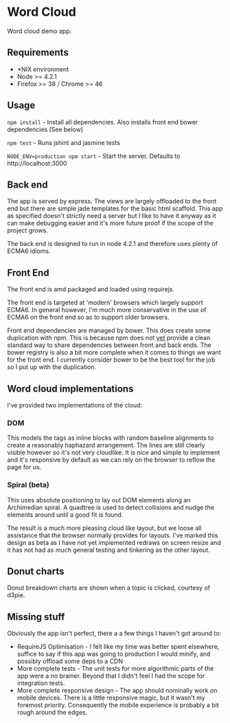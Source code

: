 # Word Cloud

Word cloud demo app.

## Requirements

* *NIX environment
* Node >= 4.2.1
* Firefox >= 38 / Chrome >= 46

## Usage

`npm install` - Install all dependencies. Also installs front end bower dependencies (See below)

`npm test` - Runs jshint and jasmine tests

`NODE_ENV=production npm start` - Start the server. Defaults to http://localhost:3000

## Back end

The app is served by express. The views are largely offloaded to the front end but there are simple jade
templates for the basic html scaffold. This app as specified doesn't strictly need a server but I like to have it anyway as
it can make debugging easier and it's more future proof if the scope of the project grows.

The back end is designed to run in node 4.2.1 and therefore uses plenty of ECMA6 idioms.

## Front End

The front end is amd packaged and loaded using requirejs.

The front end is targeted at 'modern' browsers which largely support ECMA6. In general however, I'm much more
conservative in the use of ECMA6 on the front end so as to support older browsers.

Front end dependencies are managed by bower. This does create some duplication with npm. This is because npm does not
[yet](http://blog.npmjs.org/post/101775448305/npm-and-front-end-packaging) provide a clean standard way to share
dependencies between front and back ends. The bower registry is also a bit more complete when it comes to things we want
for the front end. I currently consider bower to be the best tool for the job so I put up with the duplication.

## Word cloud implementations

I've provided two implementations of the cloud:

### DOM

This models the tags as inline blocks with random baseline alignments to create a reasonably haphazard arrangement. The
lines are still clearly visible however so it's not very cloudlike. It is nice and simple to implement and it's responsive
by default as we can rely on the browser to reflow the page for us.

### Spiral (beta)

This uses absolute positioning to lay out DOM elements along an Archimedian spiral. A quadtree is used to detect
collisions and nudge the elements around until a good fit is found.

The result is a much more pleasing cloud like layout, but we loose all assistance that the browser normally provides for
layouts. I've marked this design as beta as I have not yet implemented redraws on screen resize and it has not had as much
general testing and tinkering as the other layout.

## Donut charts

Donut breakdown charts are shown when a topic is clicked, courtesy of d3pie.

## Missing stuff

Obviously the app isn't perfect, there a a few things I haven't got around to:

* RequireJS Optimisation - I felt like my time was better spent elsewhere, suffice to say if this app was going to
production I would minify, and possibly offload some deps to a CDN
* More complete tests - The unit tests for more algorithmic parts of the app were a no brainer. Beyond that I didn't feel
I had the scope for integration tests.
* More complete responsive design - The app should nominally work on mobile devices. There is a little responsive magic, but
it wasn't my foremost priority. Consequently the mobile experience is probably a bit rough around the edges.